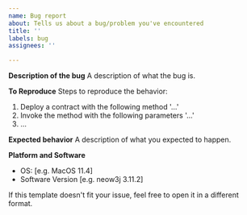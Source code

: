 ```yaml
---
name: Bug report
about: Tells us about a bug/problem you've encountered
title: ''
labels: bug
assignees: ''

---
```


**Description of the bug**
A description of what the bug is.

**To Reproduce**
Steps to reproduce the behavior:
1. Deploy a contract with the following method '...'
2. Invoke the method with the following parameters '...'
3. ...

**Expected behavior**
A description of what you expected to happen.

**Platform and Software**
 - OS: [e.g. MacOS 11.4]
 - Software Version [e.g. neow3j 3.11.2]

If this template doesn't fit your issue, feel free to open it in a different format.
